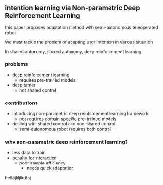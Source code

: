 ## intention learning via Non-parametric Deep Reinforcement Learning

this paper proposes adaptation method with semi-autonomous teleoperated robot

We must tackle the problem of adapting user intention in various situation

In shared autonomy, shared autonomy, deep reinforcement learning


### problems
- deep reinforcement learning
	- requires pre-trained models
- deep tamer
	- not shared control

### contributions
- introducing non-parametric deep reinforcement learning framework
	- not requires domain specific pre-trained models
- dealing with shared control and non-shared control
	- semi-autonomous robot requires both control
  
### why non-parametric deep reinforcement learning?
- less data to train
- penalty for interaction
	-  poor sample efficiency
  		- needs quick adaptation

hellojkljlkdfsj